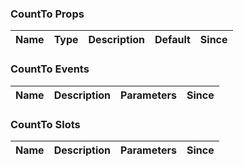 ### CountTo Props

| Name | Type | Description | Default | Since |
| ---- | ---- | ----------- | ------- | ----- |

### CountTo Events

| Name | Description | Parameters | Since |
| ---- | ----------- | ---------- | ----- |

### CountTo Slots

| Name | Description | Parameters | Since |
| ---- | ----------- | ---------- | ----- |
